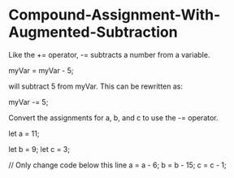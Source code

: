 # Compound-Assignment-With-Augmented-Subtraction

Like the += operator, -= subtracts a number from a variable.

myVar = myVar - 5;

will subtract 5 from myVar. This can be rewritten as:

myVar -= 5;

Convert the assignments for a, b, and c to use the -= operator.

let a = 11;

let b = 9;
let c = 3;

// Only change code below this line
a = a - 6;
b = b - 15;
c = c - 1;

